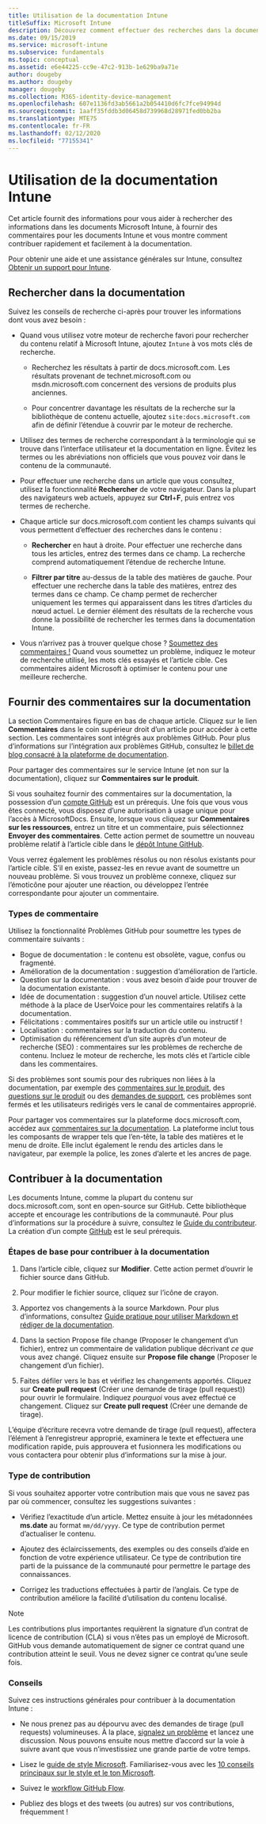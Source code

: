 ```yaml
---
title: Utilisation de la documentation Intune
titleSuffix: Microsoft Intune
description: Découvrez comment effectuer des recherches dans la documentation Intune, fournir des commentaires sur la documentation et y contribuer.
ms.date: 09/15/2019
ms.service: microsoft-intune
ms.subservice: fundamentals
ms.topic: conceptual
ms.assetid: e6e44225-cc9e-47c2-913b-1e629ba9a71e
author: dougeby
ms.author: dougeby
manager: dougeby
ms.collection: M365-identity-device-management
ms.openlocfilehash: 607e1136fd3ab5661a2b054410d6fc7fce94994d
ms.sourcegitcommit: 1aaff35fddb3d06458d739968d28971fed0bb2ba
ms.translationtype: MTE75
ms.contentlocale: fr-FR
ms.lasthandoff: 02/12/2020
ms.locfileid: "77155341"
---
```

# <a name="using-the-intune-docs"></a>Utilisation de la documentation Intune

Cet article fournit des informations pour vous aider à rechercher des informations dans les documents Microsoft Intune, à fournir des commentaires pour les documents Intune et vous montre comment contribuer rapidement et facilement à la documentation.

Pour obtenir une aide et une assistance générales sur Intune, consultez [Obtenir un support pour Intune](../get-support.md).

## <a name="search-the-docs"></a>Rechercher dans la documentation

 Suivez les conseils de recherche ci-après pour trouver les informations dont vous avez besoin :  

- Quand vous utilisez votre moteur de recherche favori pour rechercher du contenu relatif à Microsoft Intune, ajoutez `Intune` à vos mots clés de recherche.  

  - Recherchez les résultats à partir de docs.microsoft.com. Les résultats provenant de technet.microsoft.com ou msdn.microsoft.com concernent des versions de produits plus anciennes.  

  - Pour concentrer davantage les résultats de la recherche sur la bibliothèque de contenu actuelle, ajoutez `site:docs.microsoft.com` afin de définir l’étendue à couvrir par le moteur de recherche.  

- Utilisez des termes de recherche correspondant à la terminologie qui se trouve dans l’interface utilisateur et la documentation en ligne. Évitez les termes ou les abréviations non officiels que vous pouvez voir dans le contenu de la communauté.

- Pour effectuer une recherche dans un article que vous consultez, utilisez la fonctionnalité **Rechercher** de votre navigateur. Dans la plupart des navigateurs web actuels, appuyez sur **Ctrl**+**F**, puis entrez vos termes de recherche.  

- Chaque article sur docs.microsoft.com contient les champs suivants qui vous permettent d’effectuer des recherches dans le contenu :  

  - **Rechercher** en haut à droite. Pour effectuer une recherche dans tous les articles, entrez des termes dans ce champ. La recherche comprend automatiquement l’étendue de recherche Intune.

  - **Filtrer par titre** au-dessus de la table des matières de gauche. Pour effectuer une recherche dans la table des matières, entrez des termes dans ce champ. Ce champ permet de rechercher uniquement les termes qui apparaissent dans les titres d’articles du nœud actuel. Le dernier élément des résultats de la recherche vous donne la possibilité de rechercher les termes dans la documentation Intune.

- Vous n’arrivez pas à trouver quelque chose ? [Soumettez des commentaires !](#provide-doc-feedback) Quand vous soumettez un problème, indiquez le moteur de recherche utilisé, les mots clés essayés et l’article cible. Ces commentaires aident Microsoft à optimiser le contenu pour une meilleure recherche.  

## <a name="provide-doc-feedback"></a>Fournir des commentaires sur la documentation

La section Commentaires figure en bas de chaque article. Cliquez sur le lien **Commentaires** dans le coin supérieur droit d’un article pour accéder à cette section. Les commentaires sont intégrés aux problèmes GitHub. Pour plus d’informations sur l’intégration aux problèmes GitHub, consultez le [billet de blog consacré à la plateforme de documentation](https://docs.microsoft.com/teamblog/a-new-feedback-system-is-coming-to-docs).

Pour partager des commentaires sur le service Intune (et non sur la documentation), cliquez sur **Commentaires sur le produit**.

Si vous souhaitez fournir des commentaires sur la documentation, la possession d’un [compte GitHub](https://github.com/join) est un prérequis. Une fois que vous vous êtes connecté, vous disposez d’une autorisation à usage unique pour l’accès à MicrosoftDocs. Ensuite, lorsque vous cliquez sur **Commentaires sur les ressources**, entrez un titre et un commentaire, puis sélectionnez **Envoyer des commentaires**. Cette action permet de soumettre un nouveau problème relatif à l’article cible dans le [dépôt Intune GitHub](https://github.com/MicrosoftDocs/intunedocs/issues).

Vous verrez également les problèmes résolus ou non résolus existants pour l’article cible. S’il en existe, passez-les en revue avant de soumettre un nouveau problème. Si vous trouvez un problème connexe, cliquez sur l’émoticône pour ajouter une réaction, ou développez l’entrée correspondante pour ajouter un commentaire.

### <a name="types-of-feedback"></a>Types de commentaire

Utilisez la fonctionnalité Problèmes GitHub pour soumettre les types de commentaire suivants :

- Bogue de documentation : le contenu est obsolète, vague, confus ou fragmenté.
- Amélioration de la documentation : suggestion d’amélioration de l’article.
- Question sur la documentation : vous avez besoin d’aide pour trouver de la documentation existante.
- Idée de documentation : suggestion d’un nouvel article. Utilisez cette méthode à la place de UserVoice pour les commentaires relatifs à la documentation.
- Félicitations : commentaires positifs sur un article utile ou instructif !
- Localisation : commentaires sur la traduction du contenu.
- Optimisation du référencement d’un site auprès d’un moteur de recherche (SEO) : commentaires sur les problèmes de recherche de contenu. Incluez le moteur de recherche, les mots clés et l’article cible dans les commentaires.

Si des problèmes sont soumis pour des rubriques non liées à la documentation, par exemple des [commentaires sur le produit](https://microsoftintune.uservoice.com/forums/291681-ideas), des [questions sur le produit](https://social.technet.microsoft.com/Forums/en-US/home?forum=microsoftintuneprod) ou des [demandes de support](../get-support.md), ces problèmes sont fermés et les utilisateurs redirigés vers le canal de commentaires approprié.

Pour partager vos commentaires sur la plateforme docs.microsoft.com, accédez aux [commentaires sur la documentation](https://aka.ms/sitefeedback). La plateforme inclut tous les composants de wrapper tels que l’en-tête, la table des matières et le menu de droite. Elle inclut également le rendu des articles dans le navigateur, par exemple la police, les zones d’alerte et les ancres de page.

## <a name="contribute-to-docs"></a>Contribuer à la documentation

Les documents Intune, comme la plupart du contenu sur docs.microsoft.com, sont en open-source sur GitHub. Cette bibliothèque accepte et encourage les contributions de la communauté. Pour plus d’informations sur la procédure à suivre, consultez le [Guide du contributeur](https://docs.microsoft.com/contribute). La création d’un compte [GitHub](https://github.com/join) est le seul prérequis.

### <a name="basic-steps-to-contribute-to-docs"></a>Étapes de base pour contribuer à la documentation

1. Dans l’article cible, cliquez sur **Modifier**. Cette action permet d’ouvrir le fichier source dans GitHub.  

2. Pour modifier le fichier source, cliquez sur l’icône de crayon.  

3. Apportez vos changements à la source Markdown. Pour plus d’informations, consultez [Guide pratique pour utiliser Markdown et rédiger de la documentation](https://docs.microsoft.com/contribute/contribute-how-to-write-use-markdown).  

4. Dans la section Propose file change (Proposer le changement d’un fichier), entrez un commentaire de validation publique décrivant *ce que* vous avez changé. Cliquez ensuite sur **Propose file change** (Proposer le changement d’un fichier).  

5. Faites défiler vers le bas et vérifiez les changements apportés. Cliquez sur **Create pull request** (Créer une demande de tirage (pull request)) pour ouvrir le formulaire. Indiquez *pourquoi* vous avez effectué ce changement. Cliquez sur **Create pull request** (Créer une demande de tirage).

L’équipe d’écriture recevra votre demande de tirage (pull request), affectera l’élément à l’enregistreur approprié, examinera le texte et effectuera une modification rapide, puis approuvera et fusionnera les modifications ou vous contactera pour obtenir plus d’informations sur la mise à jour.  

### <a name="what-to-contribute"></a>Type de contribution

Si vous souhaitez apporter votre contribution mais que vous ne savez pas par où commencer, consultez les suggestions suivantes :  

- Vérifiez l’exactitude d’un article. Mettez ensuite à jour les métadonnées **ms.date** au format `mm/dd/yyyy`. Ce type de contribution permet d’actualiser le contenu.  

- Ajoutez des éclaircissements, des exemples ou des conseils d’aide en fonction de votre expérience utilisateur. Ce type de contribution tire parti de la puissance de la communauté pour permettre le partage des connaissances.

- Corrigez les traductions effectuées à partir de l’anglais. Ce type de contribution améliore la facilité d’utilisation du contenu localisé.  

> [!Note]  
> Les contributions plus importantes requièrent la signature d’un contrat de licence de contribution (CLA) si vous n’êtes pas un employé de Microsoft. GitHub vous demande automatiquement de signer ce contrat quand une contribution atteint le seuil. Vous ne devez signer ce contrat qu’une seule fois.

### <a name="tips"></a>Conseils

Suivez ces instructions générales pour contribuer à la documentation Intune :

- Ne nous prenez pas au dépourvu avec des demandes de tirage (pull requests) volumineuses. À la place, [signalez un problème](#provide-doc-feedback) et lancez une discussion. Nous pouvons ensuite nous mettre d’accord sur la voie à suivre avant que vous n’investissiez une grande partie de votre temps.  

- Lisez le [guide de style Microsoft](https://aka.ms/MicrosoftStyle). Familiarisez-vous avec les [10 conseils principaux sur le style et le ton Microsoft](https://docs.microsoft.com/style-guide/top-10-tips-style-voice).  

- Suivez le [workflow GitHub Flow](https://guides.github.com/introduction/flow/).  

- Publiez des blogs et des tweets (ou autres) sur vos contributions, fréquemment !  
